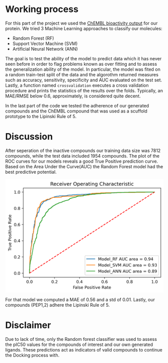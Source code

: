  # Working process

For this part of the project we used the [ChEMBL bioactivity output](https://www.ebi.ac.uk/chembl/g/#browse/activities/filter/target_chembl_id%3ACHEMBL204) for our protein. We tried 3 Machine Learning approaches to classify our molecules:

* Random Forest (RF)
* Support Vector Machine (SVM) 
* Artificial Neural Network (ANN)

The goal is to test the ability of the model to predict data which it has never seen  before in order to flag problems known as over fitting and to assess the generalization ability of the model. In particular, the model was fited on a random train-test split of the data and the algorothm returned measures such as accuracy, sensitivity, specificity and AUC evaluated on the test set. Lastly, a function named `crossvalidation` executes a cross validation procedure and prints the statistics of the results over the folds. Typically, an MAE/RMSE below 0.6, approximately, is considered quite decent.

In the last part of the code we tested the adherence of our generated compounds and the ChEMBL compound that was used as a scuffold prototype to the Lipinski Rule of 5.

# Discussion

After seperation of the inactive compounds our training data size was 7812 compounds, while the test data included 1954 compounds. The plot of the ROC curves for our models reveals a good True Positive prediction curve. Based on the Area Under the Curve(AUC) the Random Forest model had the best predictive potential.

<div align="center">
<img width="600" img align="center" alt="image" src="https://github.com/pantmarag/PEP_project/blob/5988792d606854ebd532508fe523af01afad9d16/Machine%20Learning%20Model/roc_auc.png" >
</div>

For that model we computed a MAE of 0.56 	and a std  of 0.01.
Lastly, our compounds (PEP1,2) adhere the Lipinski Rule of 5.

# Disclaimer

Due to lack of time, only the Random forest classifier was used to assess the pIC50 values for the compounds of interest and our own generated ligands. These predictions act as indicators of valid compounds to continue the Docking process with.
